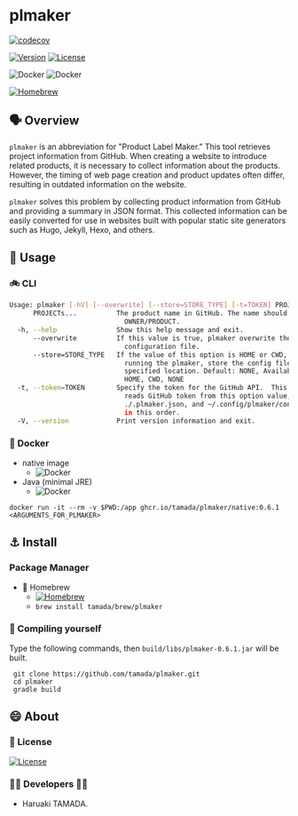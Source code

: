 # plmaker


[![codecov](https://codecov.io/gh/tamada/plmaker/branch/main/graph/badge.svg?token=21RRMZ1U1W)](https://codecov.io/gh/tamada/plmaker)

[![Version](https://img.shields.io/badge/Version-v0.6.1-blue)](https://github.com/tamada/plmaker/releases/tag/v${VERSION)
[![License](https://img.shields.io/badge/License-Apache--2.0-blue)](https://github.com/tamada/plmaker/blob/main/LICENSE)

![Docker](https://img.shields.io/static/v1?label=Docker&message=ghcr.io/tamada/plmaker/native:0.6.1&color=green&logo=docker)
![Docker](https://img.shields.io/static/v1?label=Docker&message=ghcr.io/tamada/plmaker/java:0.6.1&color=green&logo=docker)

[![Homebrew](https://img.shields.io/badge/Homebrew-tamada/brew/plmaker-green?logo=homebrew)](https://github.com/tamada/homebrew-brew)

## :speaking_head: Overview

`plmaker` is an abbreviation for "Product Label Maker."
This tool retrieves project information from GitHub.
When creating a website to introduce related products,
it is necessary to collect information about the products.
However, the timing of web page creation and product updates often differ,
resulting in outdated information on the website.

`plmaker` solves this problem by collecting product information from GitHub and
providing a summary in JSON format.
This collected information can be easily converted for use in websites built with
popular static site generators such as Hugo, Jekyll, Hexo, and others.


## :runner: Usage

### :bike: CLI

```sh
Usage: plmaker [-hV] [--overwrite] [--store=STORE_TYPE] [-t=TOKEN] PROJECTs...
      PROJECTs...          The product name in GitHub. The name should form
                             OWNER/PRODUCT.
  -h, --help               Show this help message and exit.
      --overwrite          If this value is true, plmaker overwrite the
                             configuration file.
      --store=STORE_TYPE   If the value of this option is HOME or CWD, after
                             running the plmaker, store the config file to the
                             specified location. Default: NONE, Available:
                             HOME, CWD, NONE
  -t, --token=TOKEN        Specify the token for the GitHub API.  This product
                             reads GitHub token from this option value, 
                             ./.plmaker.json, and ~/.config/plmaker/config.json
                             in this order.
  -V, --version            Print version information and exit.
```

### :whale: Docker

* native image
  * ![Docker](https://img.shields.io/static/v1?label=Docker&message=ghcr.io/tamada/plmaker/native:0.6.1&color=green&logo=docker)
* Java (minimal JRE)
  * ![Docker](https://img.shields.io/static/v1?label=Docker&message=ghcr.io/tamada/plmaker/java:0.6.1&color=green&logo=docker)

```shell
docker run -it --rm -v $PWD:/app ghcr.io/tamada/plmaker/native:0.6.1 <ARGUMENTS_FOR_PLMAKER>
```
  
## :anchor: Install

### Package Manager

* :beer: Homebrew
  * [![Homebrew](https://img.shields.io/badge/Homebrew-tamada/brew/plmaker-green?logo=homebrew)](https://github.com/tamada/homebrew-brew)
  * `brew install tamada/brew/plmaker`


### :muscle: Compiling yourself

Type the following commands, then `build/libs/plmaker-0.6.1.jar` will be built.

```shell
 git clone https://github.com/tamada/plmaker.git
 cd plmaker
 gradle build
```

## :smile: About

### :scroll: License

[![License](https://img.shields.io/badge/License-Apache--2.0-blue)](https://github.com/tamada/plmaker/blob/main/LICENSE)

### :man_office_worker: Developers :woman_office_worker:

* Haruaki TAMADA.


